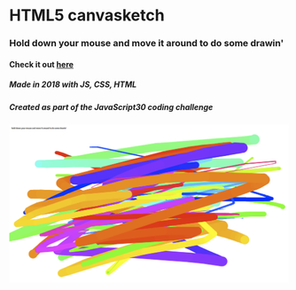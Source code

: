 # HTML5 canvasketch

### Hold down your mouse and move it around to do some drawin'

#### Check it out [here](https://wllm-chndlr.github.io/canvasketch/)

##### Made in 2018 with JS, CSS, HTML
##### Created as part of the JavaScript30 coding challenge

![app screenshot](screenshot.png)